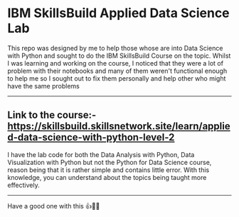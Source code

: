 # IBM SkillsBuild Applied Data Science Lab

This repo was designed by me to help those whose are into Data Science with Python and sought to do the IBM SkillsBuild Course on the topic. 
Whilst I was learning and working on the course, I noticed that they were a lot of problem with their notebooks and many of them weren't functional enough to help me so I sought out to fix them personally and help other who might have the same problems

---
Link to the course:-  https://skillsbuild.skillsnetwork.site/learn/applied-data-science-with-python-level-2
---

I have the lab code for both the Data Analysis with Python, Data Visualization with Python but not the Python for Data Science course, reason being that it is rather simple and contains little error.
With this knowledge, you can understand about the topics being taught more effectively. 

---
Have a good one with this 👍👨‍💻
